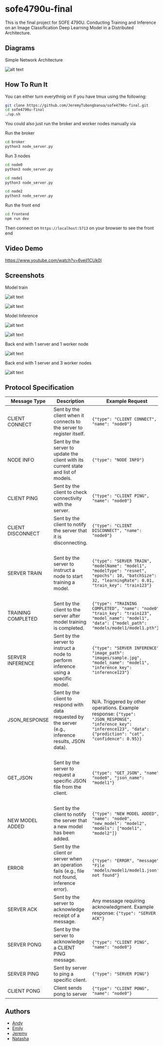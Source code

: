 # sofe4790u-final

This is the final project for SOFE 4790U. Conducting Training and Inference on an Image Classification Deep Learning Model in a Distributed Architecture.

## Diagrams

Simple Network Architecture

 ![alt text](image-6.png)

## How To Run It

You can either turn everythnig on if you have tmux using the following:

```bash
git clone https://github.com/JeremyTubongbanua/sofe4790u-final.git
cd sofe4790u-final
./up.sh
```

You could also just run the broker and worker nodes manually via

Run the broker

```bash
cd broker
python3 node_server.py
```

Run 3 nodes

```bash
cd node0
python3 node_server.py
```

```bash
cd node1
python3 node_server.py
```

```bash
cd node2
python3 node_server.py
```

Run the front end

```bash
cd frontend
npm run dev
```

Then connect on `https://localhost:5713` on your browser to see the front end

## Video Demo

<https://www.youtube.com/watch?v=6vejI1CUk0I>

## Screenshots

Model train

![alt text](image.png)

![alt text](image-2.png)

Model Inference

![alt text](image-3.png)

![alt text](image-4.png)

Back end with 1 server and 1 worker node

![alt text](image-1.png)

Back end with 1 server and 3 worker nodes

![alt text](image-5.png)

## Protocol Specification

| Message Type          | Description                                                              | Example Request                                                                                                           | Example Response                                                                                                       |
|-----------------------|--------------------------------------------------------------------------|-------------------------------------------------------------------------------------------------------------------------|-----------------------------------------------------------------------------------------------------------------------|
| CLIENT CONNECT        | Sent by the client when it connects to the server to register itself.    | `{"type": "CLIENT CONNECT", "name": "node0"}`                                                                            | `{"type": "SERVER ACK"}`                                                                                              |
| NODE INFO             | Sent by the server to update the client with its current state and list of models. | `{"type": "NODE INFO"}`                                                                                                 | `{"type": "NODE INFO", "name": "node0", "models": ["model1", "model2"]}`                                              |
| CLIENT PING           | Sent by the client to check connectivity with the server.               | `{"type": "CLIENT PING", "name": "node0"}`                                                                               | `{"type": "SERVER PONG"}`                                                                                             |
| CLIENT DISCONNECT     | Sent by the client to notify the server that it is disconnecting.        | `{"type": "CLIENT DISCONNECT", "name": "node0"}`                                                                         | `{"type": "SERVER ACK"}`                                                                                              |
| SERVER TRAIN          | Sent by the server to instruct a node to start training a model.        | `{"type": "SERVER TRAIN", "modelName": "model1", "modelType": "resnet", "epochs": 10, "batchSize": 32, "learningRate": 0.01, "train_key": "train123"}` | Training subprocess starts; no immediate response. Once completed, a message like `{"type": "TRAINING_COMPLETED", "model_name": "model1", "data": {...}}` is sent. |
| TRAINING COMPLETED    | Sent by the client to the server after model training is completed.      | `{"type": "TRAINING COMPLETED", "name": "node0", "train_key": "train123", "model_name": "model1", "data": {"model_path": "models/model1/model1.pth"}}` | No explicit response.                                                                                                |
| SERVER INFERENCE      | Sent by the server to instruct a node to perform inference using a specific model. | `{"type": "SERVER INFERENCE", "image_path": "images/sample.jpg", "model_name": "model1", "inference_key": "inference123"}` | If successful: `{"type": "JSON_RESPONSE", "inference_key": "inference123", "data": {...}}`. If error: `{"type": "ERROR", "message": "Inference report not found"}` |
| JSON_RESPONSE         | Sent by the client to respond with data requested by the server (e.g., inference results, JSON data). | N/A. Triggered by other operations. Example response: `{"type": "JSON_RESPONSE", "inference_key": "inference123", "data": {"prediction": "cat", "confidence": 0.95}}` | No explicit response.                                                                                                |
| GET_JSON              | Sent by the server to request a specific JSON file from the client.      | `{"type": "GET_JSON", "name": "node0", "json_name": "model1"}`                                                           | If found: `{"type": "JSON_RESPONSE", "name": "node0", "json_name": "model1", "data": {...}}`. If not found: `{"type": "ERROR", "name": "node0", "message": "File not found"}` |
| NEW MODEL ADDED       | Sent by the client to notify the server that a new model has been added. | `{"type": "NEW MODEL ADDED", "name": "node0", "new_model": "model2", "models": ["model1", "model2"]}`                    | No explicit response.                                                                                                |
| ERROR                 | Sent by the client or server when an operation fails (e.g., file not found, inference error). | `{"type": "ERROR", "message": "File 'models/model1/model1.json' not found"}`                                             | No explicit response.                                                                                                |
| SERVER ACK            | Sent by the server to acknowledge receipt of a message.                 | Any message requiring acknowledgment. Example response: `{"type": "SERVER ACK"}`                                        | No explicit response.                                                                                                |
| SERVER PONG           | Sent by the server to acknowledge a CLIENT PING message.                | `{"type": "CLIENT PING", "name": "node0"}`                                                                               | `{"type": "SERVER PONG"}`                                                                                             |
| SERVER PING           | Sent by server to ping a specific client.                               | `{"type": "SERVER PING"}`                                                                                                | No explicit response.                                                                                                |
| CLIENT PONG           | Client sends pong to server                                             | `{"type": "CLIENT PONG", "name": "node0"}`                                                                               | `{"type": "SERVER ACK"}`                                                                                              |

## Authors

- [Andy](https://github.com/AndyyLC)
- [Emily](https://github.com/emilyirenelai)
- [Jeremy](https://www.github.com/JeremyTubongbanua)
- [Natasha](https://github.com/natt-n)

